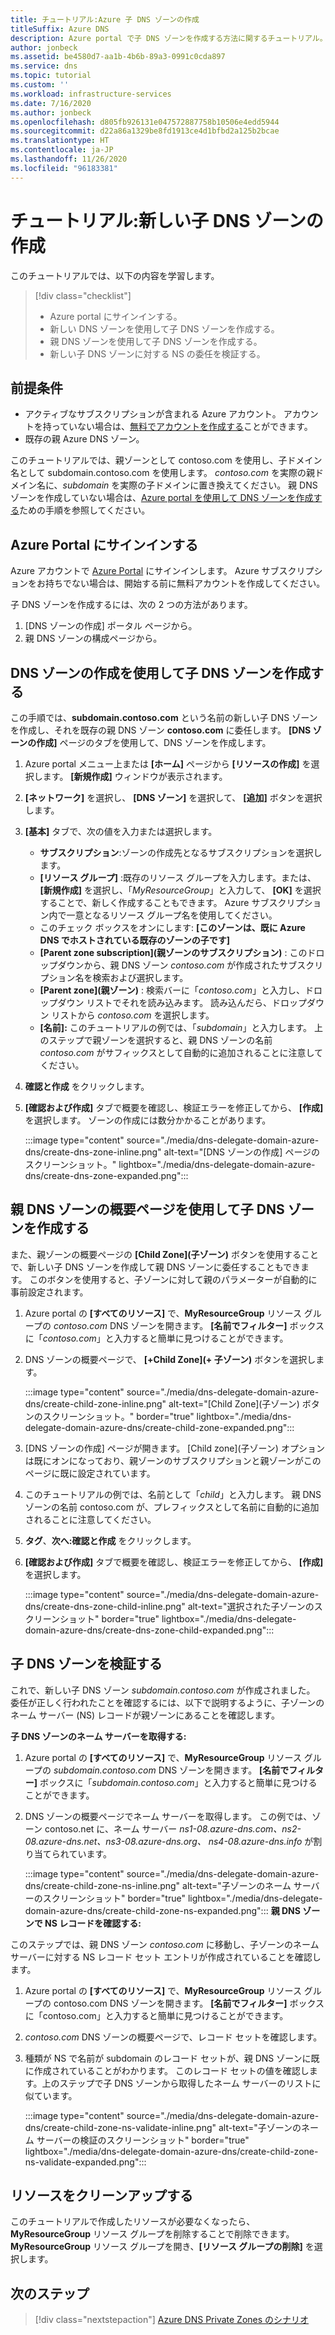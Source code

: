 ```yaml
---
title: チュートリアル:Azure 子 DNS ゾーンの作成
titleSuffix: Azure DNS
description: Azure portal で子 DNS ゾーンを作成する方法に関するチュートリアル。
author: jonbeck
ms.assetid: be4580d7-aa1b-4b6b-89a3-0991c0cda897
ms.service: dns
ms.topic: tutorial
ms.custom: ''
ms.workload: infrastructure-services
ms.date: 7/16/2020
ms.author: jonbeck
ms.openlocfilehash: d805fb926131e047572887758b10506e4edd5944
ms.sourcegitcommit: d22a86a1329be8fd1913ce4d1bfbd2a125b2bcae
ms.translationtype: HT
ms.contentlocale: ja-JP
ms.lasthandoff: 11/26/2020
ms.locfileid: "96183381"
---
```

# <a name="tutorial-creating-a-new-child-dns-zone"></a>チュートリアル:新しい子 DNS ゾーンの作成

このチュートリアルでは、以下の内容を学習します。 

> [!div class="checklist"]
> * Azure portal にサインインする。
> * 新しい DNS ゾーンを使用して子 DNS ゾーンを作成する。
> * 親 DNS ゾーンを使用して子 DNS ゾーンを作成する。
> * 新しい子 DNS ゾーンに対する NS の委任を検証する。



## <a name="prerequisites"></a>前提条件

* アクティブなサブスクリプションが含まれる Azure アカウント。  アカウントを持っていない場合は、[無料でアカウントを作成する](https://azure.microsoft.com/free/?WT.mc_id=A261C142F)ことができます。
* 既存の親 Azure DNS ゾーン。  

このチュートリアルでは、親ゾーンとして contoso.com を使用し、子ドメイン名として subdomain.contoso.com を使用します。  *contoso.com* を実際の親ドメイン名に、*subdomain* を実際の子ドメインに置き換えてください。  親 DNS ゾーンを作成していない場合は、[Azure portal を使用して DNS ゾーンを作成する](./dns-getstarted-portal.md#create-a-dns-zone)ための手順を参照してください。 


## <a name="sign-in-to-azure-portal"></a>Azure Portal にサインインする

Azure アカウントで [Azure Portal](https://portal.azure.com/) にサインインします。
Azure サブスクリプションをお持ちでない場合は、開始する前に無料アカウントを作成してください。

子 DNS ゾーンを作成するには、次の 2 つの方法があります。
1.  [DNS ゾーンの作成] ポータル ページから。
1.  親 DNS ゾーンの構成ページから。


## <a name="create-child-dns-zone-via-create-dns-zone"></a>DNS ゾーンの作成を使用して子 DNS ゾーンを作成する

この手順では、**subdomain.contoso.com** という名前の新しい子 DNS ゾーンを作成し、それを既存の親 DNS ゾーン **contoso.com** に委任します。 **[DNS ゾーンの作成]** ページのタブを使用して、DNS ゾーンを作成します。
1.  Azure portal メニュー上または **[ホーム]** ページから **[リソースの作成]** を選択します。 **[新規作成]** ウィンドウが表示されます。
1.  **[ネットワーク]** を選択し、 **[DNS ゾーン]** を選択して、 **[追加]** ボタンを選択します。

1.  **[基本]** タブで、次の値を入力または選択します。
    * **サブスクリプション**:ゾーンの作成先となるサブスクリプションを選択します。
    * **[リソース グループ]** :既存のリソース グループを入力します。または、 **[新規作成]** を選択し、「*MyResourceGroup*」と入力して、 **[OK]** を選択することで、新しく作成することもできます。 Azure サブスクリプション内で一意となるリソース グループ名を使用してください。
    * このチェック ボックスをオンにします: **[このゾーンは、既に Azure DNS でホストされている既存のゾーンの子です]**
    * **[Parent zone subscription]\(親ゾーンのサブスクリプション\)** : このドロップダウンから、親 DNS ゾーン *contoso.com* が作成されたサブスクリプション名を検索および選択します。
    * **[Parent zone]\(親ゾーン\)** : 検索バーに「*contoso.com*」と入力し、ドロップダウン リストでそれを読み込みます。 読み込んだら、ドロップダウン リストから *contoso.com* を選択します。
    * **[名前]:** このチュートリアルの例では、「*subdomain*」と入力します。 上のステップで親ゾーンを選択すると、親 DNS ゾーンの名前 *contoso.com* がサフィックスとして自動的に追加されることに注意してください。

1. **確認と作成** をクリックします。
1. **[確認および作成]** タブで概要を確認し、検証エラーを修正してから、 **[作成]** を選択します。
ゾーンの作成には数分かかることがあります。

 
    :::image type="content" source="./media/dns-delegate-domain-azure-dns/create-dns-zone-inline.png" alt-text="[DNS ゾーンの作成] ページのスクリーンショット。" lightbox="./media/dns-delegate-domain-azure-dns/create-dns-zone-expanded.png":::

## <a name="create-child-dns-zone-via-parent-dns-zone-overview-page"></a>親 DNS ゾーンの概要ページを使用して子 DNS ゾーンを作成する
また、親ゾーンの概要ページの **[Child Zone]\(子ゾーン\)** ボタンを使用することで、新しい子 DNS ゾーンを作成して親 DNS ゾーンに委任することもできます。 このボタンを使用すると、子ゾーンに対して親のパラメーターが自動的に事前設定されます。 

1.  Azure portal の **[すべてのリソース]** で、**MyResourceGroup** リソース グループの *contoso.com* DNS ゾーンを開きます。 **[名前でフィルター]** ボックスに「*contoso.com*」と入力すると簡単に見つけることができます。
1.  DNS ゾーンの概要ページで、 **[+Child Zone]\(+ 子ゾーン\)** ボタンを選択します。

      :::image type="content" source="./media/dns-delegate-domain-azure-dns/create-child-zone-inline.png" alt-text="[Child Zone]\(子ゾーン\) ボタンのスクリーンショット。" border="true" lightbox="./media/dns-delegate-domain-azure-dns/create-child-zone-expanded.png":::

1.  [DNS ゾーンの作成] ページが開きます。 [Child zone]\(子ゾーン\) オプションは既にオンになっており、親ゾーンのサブスクリプションと親ゾーンがこのページに既に設定されています。
1.  このチュートリアルの例では、名前として「*child*」と入力します。 親 DNS ゾーンの名前 contoso.com が、プレフィックスとして名前に自動的に追加されることに注意してください。
1.  **タグ**、**次へ:確認と作成** をクリックします。
1.  **[確認および作成]** タブで概要を確認し、検証エラーを修正してから、 **[作成]** を選択します。

    :::image type="content" source="./media/dns-delegate-domain-azure-dns/create-dns-zone-child-inline.png" alt-text="選択された子ゾーンのスクリーンショット" border="true"  lightbox="./media/dns-delegate-domain-azure-dns/create-dns-zone-child-expanded.png":::
## <a name="verify-child-dns-zone"></a>子 DNS ゾーンを検証する
これで、新しい子 DNS ゾーン *subdomain.contoso.com* が作成されました。 委任が正しく行われたことを確認するには、以下で説明するように、子ゾーンのネーム サーバー (NS) レコードが親ゾーンにあることを確認します。  

**子 DNS ゾーンのネーム サーバーを取得する:**

1.  Azure portal の **[すべてのリソース]** で、**MyResourceGroup** リソース グループの *subdomain.contoso.com* DNS ゾーンを開きます。 **[名前でフィルター]** ボックスに「*subdomain.contoso.com*」と入力すると簡単に見つけることができます。
1.  DNS ゾーンの概要ページでネーム サーバーを取得します。 この例では、ゾーン contoso.net に、ネーム サーバー *ns1-08.azure-dns.com、ns2-08.azure-dns.net、ns3-08.azure-dns.org、* *ns4-08.azure-dns.info* が割り当てられています。

      :::image type="content" source="./media/dns-delegate-domain-azure-dns/create-child-zone-ns-inline.png" alt-text="子ゾーンのネーム サーバーのスクリーンショット" border="true" lightbox="./media/dns-delegate-domain-azure-dns/create-child-zone-ns-expanded.png":::
**親 DNS ゾーンで NS レコードを確認する:**

このステップでは、親 DNS ゾーン *contoso.com* に移動し、子ゾーンのネーム サーバーに対する NS レコード セット エントリが作成されていることを確認します。

1. Azure portal の **[すべてのリソース]** で、**MyResourceGroup** リソース グループの contoso.com DNS ゾーンを開きます。 **[名前でフィルター]** ボックスに「contoso.com」と入力すると簡単に見つけることができます。
1.  *contoso.com* DNS ゾーンの概要ページで、レコード セットを確認します。
1.  種類が NS で名前が subdomain のレコード セットが、親 DNS ゾーンに既に作成されていることがわかります。 このレコード セットの値を確認します。上のステップで子 DNS ゾーンから取得したネーム サーバーのリストに似ています。

     :::image type="content" source="./media/dns-delegate-domain-azure-dns/create-child-zone-ns-validate-inline.png" alt-text="子ゾーンのネーム サーバーの検証のスクリーンショット" border="true" lightbox="./media/dns-delegate-domain-azure-dns/create-child-zone-ns-validate-expanded.png":::
## <a name="clean-up-resources"></a>リソースをクリーンアップする
このチュートリアルで作成したリソースが必要なくなったら、**MyResourceGroup** リソース グループを削除することで削除できます。 **MyResourceGroup** リソース グループを開き、**[リソース グループの削除]** を選択します。



## <a name="next-steps"></a>次のステップ

> [!div class="nextstepaction"]
> [Azure DNS Private Zones のシナリオ](private-dns-scenarios.md)